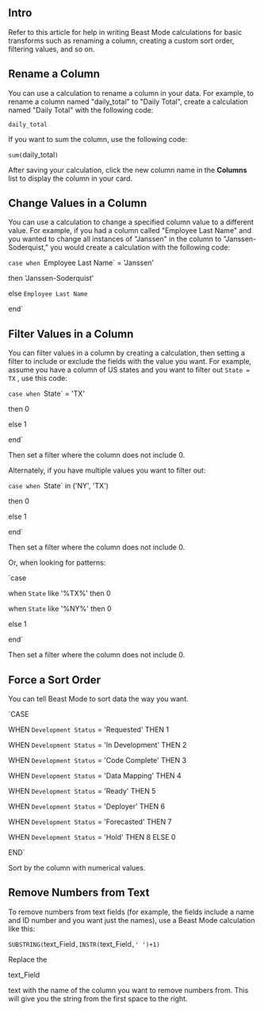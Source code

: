 

Intro
-------


 Refer to this article for help in writing Beast Mode calculations for basic transforms such as renaming a column, creating a custom sort order, filtering values, and so on.

Rename a Column
-----------------

You can use a calculation to rename a column in your data. For example, to rename a column named "daily\_total" to "Daily Total", create a calculation named "Daily Total" with the following code:


``daily_total``


 If you want to sum the column, use the following code:


`sum(`daily_total`)`


 After saving your calculation, click the new column name in the
 **Columns**
 list to display the column in your card.


 Change Values in a Column
---------------------------

You can use a calculation to change a specified column value to a different value. For example, if you had a column called "Employee Last Name" and you wanted to change all instances of "Janssen" in the column to "Janssen-Soderquist," you would create a calculation with the following code:


`case when `Employee Last Name` = 'Janssen'


 then 'Janssen-Soderquist'


 else `Employee Last Name`


 end`


 Filter Values in a Column
---------------------------

You can filter values in a column by creating a calculation, then setting a filter to include or exclude the fields with the value you want. For example, assume you have a column of US states and you want to filter out
 `State = TX`
 , use this code:


`case when `State` = 'TX'


 then 0


 else 1


 end`


 Then set a filter where the column does not include 0.


 Alternately, if you have multiple values you want to filter out:


`case when `State` in ('NY', 'TX')


 then 0


 else 1


 end`


 Then set a filter where the column does not include 0.


 Or, when looking for patterns:


`case


 when `State` like '%TX%' then 0


 when `State` like '%NY%' then 0


 else 1


 end`


 Then set a filter where the column does not include 0.


 Force a Sort Order
--------------------

You can tell Beast Mode to sort data the way you want.


`CASE


 WHEN `Development Status` = 'Requested' THEN 1


 WHEN `Development Status` = 'In Development' THEN 2


 WHEN `Development Status` = 'Code Complete' THEN 3


 WHEN `Development Status` = 'Data Mapping' THEN 4


 WHEN `Development Status` = 'Ready' THEN 5


 WHEN `Development Status` = 'Deployer' THEN 6


 WHEN `Development Status` = 'Forecasted' THEN 7


 WHEN `Development Status` = 'Hold' THEN 8 ELSE 0


 END`


 Sort by the column with numerical values.


 Remove Numbers from Text
--------------------------

To remove numbers from text fields (for example, the fields include a name and ID number and you want just the names), use a Beast Mode calculation like this:


`SUBSTRING(`text_Field`,INSTR(`text_Field`,' ')+1)`


 Replace the

text\_Field

text with the name of the column you want to remove numbers from. This will give you the string from the first space to the right.

